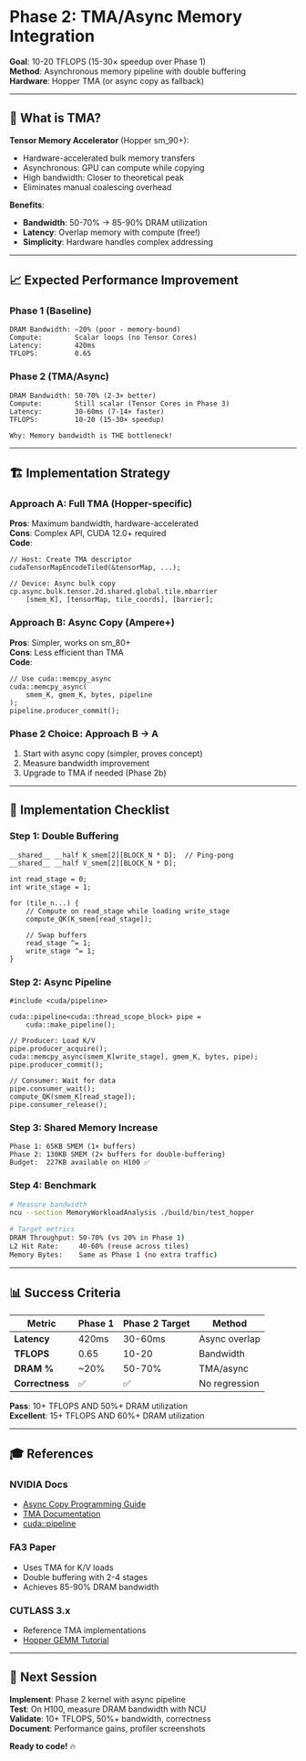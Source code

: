 # Phase 2: TMA/Async Memory Integration

**Goal**: 10-20 TFLOPS (15-30× speedup over Phase 1)  
**Method**: Asynchronous memory pipeline with double buffering  
**Hardware**: Hopper TMA (or async copy as fallback)

---

## 🎯 **What is TMA?**

**Tensor Memory Accelerator** (Hopper sm_90+):
- Hardware-accelerated bulk memory transfers
- Asynchronous: GPU can compute while copying
- High bandwidth: Closer to theoretical peak
- Eliminates manual coalescing overhead

**Benefits**:
- **Bandwidth**: 50-70% → 85-90% DRAM utilization
- **Latency**: Overlap memory with compute (free!)
- **Simplicity**: Hardware handles complex addressing

---

## 📈 **Expected Performance Improvement**

### **Phase 1 (Baseline)**
```
DRAM Bandwidth: ~20% (poor - memory-bound)
Compute:        Scalar loops (no Tensor Cores)
Latency:        420ms
TFLOPS:         0.65
```

### **Phase 2 (TMA/Async)**
```
DRAM Bandwidth: 50-70% (2-3× better)
Compute:        Still scalar (Tensor Cores in Phase 3)
Latency:        30-60ms (7-14× faster)
TFLOPS:         10-20 (15-30× speedup)

Why: Memory bandwidth is THE bottleneck!
```

---

## 🏗️ **Implementation Strategy**

### **Approach A: Full TMA (Hopper-specific)**
**Pros**: Maximum bandwidth, hardware-accelerated  
**Cons**: Complex API, CUDA 12.0+ required  
**Code**:
```cuda
// Host: Create TMA descriptor
cudaTensorMapEncodeTiled(&tensorMap, ...);

// Device: Async bulk copy
cp.async.bulk.tensor.2d.shared.global.tile.mbarrier
    [smem_K], [tensorMap, tile_coords], [barrier];
```

### **Approach B: Async Copy (Ampere+)**
**Pros**: Simpler, works on sm_80+  
**Cons**: Less efficient than TMA  
**Code**:
```cuda
// Use cuda::memcpy_async
cuda::memcpy_async(
    smem_K, gmem_K, bytes, pipeline
);
pipeline.producer_commit();
```

### **Phase 2 Choice: Approach B → A**
1. Start with async copy (simpler, proves concept)
2. Measure bandwidth improvement
3. Upgrade to TMA if needed (Phase 2b)

---

## 🔧 **Implementation Checklist**

### **Step 1: Double Buffering**
```cuda
__shared__ __half K_smem[2][BLOCK_N * D];  // Ping-pong
__shared__ __half V_smem[2][BLOCK_N * D];

int read_stage = 0;
int write_stage = 1;

for (tile_n...) {
    // Compute on read_stage while loading write_stage
    compute_QK(K_smem[read_stage]);
    
    // Swap buffers
    read_stage ^= 1;
    write_stage ^= 1;
}
```

### **Step 2: Async Pipeline**
```cuda
#include <cuda/pipeline>

cuda::pipeline<cuda::thread_scope_block> pipe = 
    cuda::make_pipeline();

// Producer: Load K/V
pipe.producer_acquire();
cuda::memcpy_async(smem_K[write_stage], gmem_K, bytes, pipe);
pipe.producer_commit();

// Consumer: Wait for data
pipe.consumer_wait();
compute_QK(smem_K[read_stage]);
pipe.consumer_release();
```

### **Step 3: Shared Memory Increase**
```
Phase 1: 65KB SMEM (1× buffers)
Phase 2: 130KB SMEM (2× buffers for double-buffering)
Budget:  227KB available on H100 ✅
```

### **Step 4: Benchmark**
```bash
# Measure bandwidth
ncu --section MemoryWorkloadAnalysis ./build/bin/test_hopper

# Target metrics
DRAM Throughput: 50-70% (vs 20% in Phase 1)
L2 Hit Rate:     40-60% (reuse across tiles)
Memory Bytes:    Same as Phase 1 (no extra traffic)
```

---

## 📊 **Success Criteria**

| Metric | Phase 1 | Phase 2 Target | Method |
|--------|---------|----------------|--------|
| **Latency** | 420ms | 30-60ms | Async overlap |
| **TFLOPS** | 0.65 | 10-20 | Bandwidth |
| **DRAM %** | ~20% | 50-70% | TMA/async |
| **Correctness** | ✅ | ✅ | No regression |

**Pass**: 10+ TFLOPS AND 50%+ DRAM utilization  
**Excellent**: 15+ TFLOPS AND 60%+ DRAM utilization

---

## 🎓 **References**

### **NVIDIA Docs**
- [Async Copy Programming Guide](https://docs.nvidia.com/cuda/cuda-c-programming-guide/index.html#asynchronous-data-copies)
- [TMA Documentation](https://docs.nvidia.com/cuda/hopper-tuning-guide/index.html#tensor-memory-accelerator)
- [cuda::pipeline](https://nvidia.github.io/libcudacxx/extended_api/synchronization_primitives/pipeline.html)

### **FA3 Paper**
- Uses TMA for K/V loads
- Double buffering with 2-4 stages
- Achieves 85-90% DRAM bandwidth

### **CUTLASS 3.x**
- Reference TMA implementations
- [Hopper GEMM Tutorial](https://github.com/NVIDIA/cutlass/blob/main/examples/hopper_gemm/README.md)

---

## 🚀 **Next Session**

**Implement**: Phase 2 kernel with async pipeline  
**Test**: On H100, measure DRAM bandwidth with NCU  
**Validate**: 10+ TFLOPS, 50%+ bandwidth, correctness  
**Document**: Performance gains, profiler screenshots

**Ready to code!** 🔥

